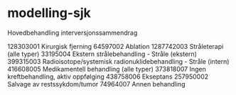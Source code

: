 # modelling-sjk




Hovedbehandling interversjonssammendrag 

128303001	Kirurgisk fjerning
64597002	Ablation
1287742003	Stråleterapi (alle typer)
33195004	Ekstern strålebehandling - Stråle (ekstern)
399315003	Radioisotope/systemisk radionuklidebehandling - Stråle (intern)
416608005	Medikamentell behandling (alle typer)
373818007	Ingen kreftbehandling, aktiv oppfølging
438758006	Ekseptans
257950002	Salvage av restssykdom/tumor
74964007	Annen behandling
